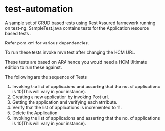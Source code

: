 # test-automation
A sample  set of CRUD based tests using Rest Assured farmework running on test-ng.
SampleTest.java contains tests for the Application resource based tests .

Refer pom.xml for various dependencies.

To run these tests invoke mvn test after changing the HCM URL.

These tests are based on ARA hence you would need a HCM Ultimate edition to run these against.

The following are the sequence of Tests
  1. Invoking the list of applications and asserting that the no. of applications is 10(This will vary in your instance).
  2. Creating a new application by invoking Post url.
  3. Getting the application and verifying each atrribute.
  4. Verify that the list of applications is incremented to 11.
  5. Delete the Application 
  6. Invoking the list of applications and asserting that the no. of applications is 10(This will vary in your instance).
  
